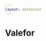```yaml
---
layout: editorial
---
```


# Valefor

<figure><img src="../../../../../../../../../../.gitbook/assets/Screenshot 2023-12-22 at 10.16.50 AM.png" alt=""><figcaption></figcaption></figure>

